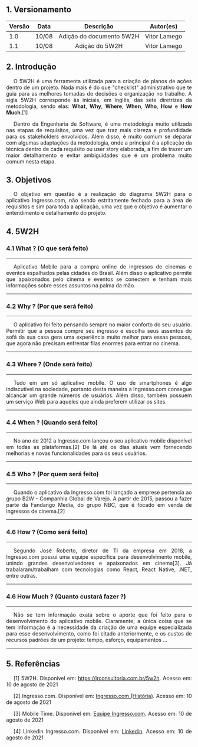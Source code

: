 ## 1. Versionamento

|Versão|Data|Descrição|Autor(es)|
|------|----|---------|---------|
|1.0|10/08|<center>Adição do documento 5W2H</center>|<center>Vitor Lamego</center>|
|1.1|10/08|<center>Adição do 5W2H</center>|<center>Vitor Lamego</center>|


## 2. Introdução
<p style="text-align: justify; text-indent: 20px">O 5W2H é uma ferramenta utilizada para a criação de planos de ações dentro de um projeto. Nada mais é do que "checklist" administrativo que te guia para as melhores tomadas de decisões e organização no trabalho. A sigla 5W2H corresponde às iniciais, em inglês, das sete diretrizes da metodologia, sendo elas: <b>What</b>, <b>Why</b>, <b>Where</b>, <b>When</b>, <b>Who</b>, <b>How</b> e <b>How Much</b>.[1]</p>
<p style="text-align: justify; text-indent: 20px">Dentro da Engenharia de Software, é uma metodologia muito utilizada nas etapas de requisitos, uma vez que traz mais clareza e profundidade para os stakeholders envolvidos. Além disso, é muito comum se deparar com algumas adaptações da metodologia, onde a principal é a aplicação da técnica dentro de cada requisito ou user story elaborada, a fim de trazer um maior detalhamento e evitar ambiguidades que é um problema muito comum nesta etapa.</p>

## 3. Objetivos
<p style="text-align: justify; text-indent: 20px">O objetivo em questão é a realização do diagrama 5W2H para o aplicativo Ingresso.com, não sendo estritamente fechado para a área de requisitos e sim para toda a aplicação, uma vez que o objetivo é aumentar o entendimento e detalhamento do projeto.</p>

## 4. 5W2H
### 4.1 What ? (O que será feito)
<hr>
<p style="text-align: justify; text-indent: 20px">Aplicativo Mobile para a compra online de ingressos de cinemas e eventos espalhados pelas cidades do Brasil. Além disso o aplicativo permite que apaixonados pelo cinema e eventos se conectem e tenham mais informações sobre esses assuntos na palma da mão.</p>
<hr>

### 4.2 Why ? (Por que será feito)
<hr>
<p style="text-align: justify; text-indent: 20px">O aplicativo foi feito pensando sempre no maior conforto do seu usuário. Permitir que a pessoa compre seu ingresso e escolha seus assentos do sofá da sua casa gera uma experiência muito melhor para essas pessoas, que agora não precisam enfrentar filas enormes para entrar no cinema.</p>
<hr>

### 4.3 Where ? (Onde será feito)
<hr>
<p style="text-align: justify; text-indent: 20px">Tudo em um só aplicativo mobile. O uso de smartphones é algo indiscutível na sociedade, portanto desta maneira a Ingresso.com consegue alcançar um grande números de usuários. Além disso, também possuem um serviço Web para aqueles que ainda preferem utilizar os sites.</p>
<hr>

### 4.4 When ? (Quando será feito)
<hr>
<p style="text-align: justify; text-indent: 20px">No ano de 2012 a Ingresso.com lançou o seu aplicativo mobile disponível em todas as plataformas.[2] De lá até os dias atuais vem fornecendo melhorias e novas funcionalidades para os seus usuários.</p>
<hr>

### 4.5 Who ? (Por quem será feito)
<hr>
<p style="text-align: justify; text-indent: 20px">Quando o aplicativo da Ingresso.com foi lançado a emprese pertencia ao grupo B2W - Companhia Global de Varejo. A partir de 2015, passou a fazer parte da Fandango Media, do grupo NBC, que é focado em venda de ingressos de cinema.[2]</p>
<hr>

### 4.6 How ? (Como será feito)
<hr>
<p style="text-align: justify; text-indent: 20px">Segundo José Roberto, diretor de TI da empresa em 2018, a Ingresso.com possui uma equipe específica para desenvolvimento mobile, unindo grandes desenvolvedores e apaixonados em cinema[3]. Já trabalaram/trabalham com tecnologias como React, React Native, .NET, entre outras.</p>
<hr>

### 4.6 How Much ? (Quanto custará fazer ?)
<hr>
<p style="text-align: justify; text-indent: 20px">Não se tem informação exata sobre o aporte que foi feito para o desenvolvimento do aplicativo mobile. Claramente, a única coisa que se tem informação é a necessidade da criação de uma equipe especializada para esse desenvolvimento, como foi citado anteriormente, e os custos de recursos padrões de um projeto: tempo, esforço, equipamentos ...</p>
<hr>

## 5. Referências
<p style="text-align: justify; text-indent: 20px">[1] 5W2H. Disponível em: <a href="https://jrconsultoria.com.br/5w2h/" target="_blank">https://jrconsultoria.com.br/5w2h</a>. Acesso em: 10 de agosto de 2021 </p>
<p style="text-align: justify; text-indent: 20px">[2] Ingresso.com. Disponível em: <a href="https://www.ingresso.com/rio-de-janeiro/home/institucional/sobre" target="_blank">Ingresso.com (História)</a>. Acesso em: 10 de agosto de 2021 </p>
<p style="text-align: justify; text-indent: 20px">[3] Mobile Time. Disponível em: <a href="https://www.mobiletime.com.br/noticias/29/01/2018/ingresso-com-desenvolve-entrada-de-cinema-no-celular-com-holograma-digital" target="_blank">Equipe Ingresso.com</a>. Acesso em: 10 de agosto de 2021 </p>
<p style="text-align: justify; text-indent: 20px">[4] Linkedin Ingresso.com. Disponível em: <a href="https://www.linkedin.com/company/ingressocom/" target="_blank">Linkedin</a>. Acesso em: 10 de agosto de 2021 </p>